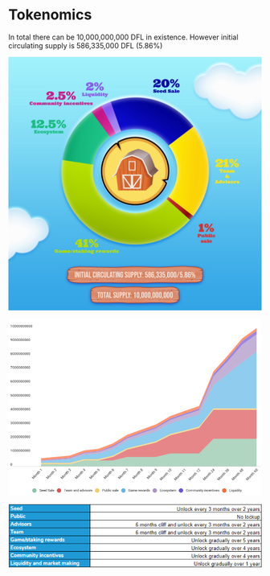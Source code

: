 # Tokenomics

In total there can be 10,000,000,000 DFL in existence. However initial circulating supply is 586,335,000 DFL (5.86%)

![](<../../.gitbook/assets/image (9).png>)

![](<../../.gitbook/assets/image (8).png>)

![](<../../.gitbook/assets/image (10).png>)
